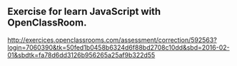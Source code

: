 ## Exercise for learn JavaScript with OpenClassRoom.

http://exercices.openclassrooms.com/assessment/correction/592563?login=7060390&tk=50fed1b0458b6324d6f88bd2708c10dd&sbd=2016-02-01&sbdtk=fa78d6dd3126b956265a25af9b322d55